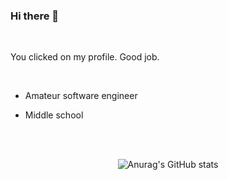 ### Hi there 👋

<br>

You clicked on my profile. Good job.

<br>

- Amateur software engineer

- Middle school

<br><br>

<div align="center">
  <img alt="Anurag's GitHub stats" src="https://github-readme-stats.vercel.app/api?username=Coadon&show_icons=true&theme=tokyonight">
</div>
